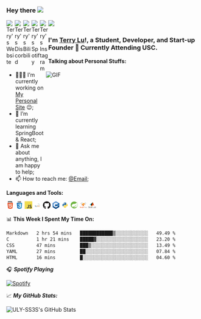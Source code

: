 ### Hey there <img src="https://media.giphy.com/media/hvRJCLFzcasrR4ia7z/giphy.gif" width="25px"> 
<img src="https://visitor-badge.glitch.me/badge?page_id=ULY-SS3S.ULY-SS3S"></img>
<a href="https://terrylu.com">
  <img align="left" alt="Terry's Website" width="22px" src="https://raw.githubusercontent.com/ULY-SS3S/ULY-SS3S/master/blob/web.png" />
</a>
<a href="https://discord.com/users/622231703926079489">
  <img align="left" alt="Terry's Discord" width="22px" src="https://raw.githubusercontent.com/peterthehan/peterthehan/master/assets/discord.svg" />
</a>
<a href="https://space.bilibili.com/88547288/">
  <img align="left" alt="Terry's Bilibili" width="22px" src="https://raw.githubusercontent.com/ULY-SS3S/ULY-SS3S/master/blob/bilibili.png" />
</a>
<a href="https://open.spotify.com/user/31bsaexw6yewoe5qajgvujif7rye">
  <img align="left" alt="Terry's Spotify" width="22px" src="https://raw.githubusercontent.com/peterthehan/peterthehan/master/assets/spotify.svg" />
</a>
<a href="https://open.spotify.com/user/31bsaexw6yewoe5qajgvujif7rye">
  <img align="left" alt="Terry's Instagram" width="22px" src="https://raw.githubusercontent.com/ULY-SS3S/ULY-SS3S/master/blob/instagram.png" />
</a>

### I'm [Terry Lu](https://terrylu.com/)!, a Student, Developer, and Start-up Founder 🚀 Currently Attending USC.

  <img align="right" alt="GIF" src="https://raw.githubusercontent.com/ULY-SS3S/ULY-SS3S/master/blob/code2.gif?raw=true" width="400" height="256" />
  
**Talking about Personal Stuffs:**

- 👨🏽‍💻 I’m currently working on [My Personal Site](https://terrylu.com) :wink:;
- 🌱 I’m currently learning SpringBoot & React; 
- 💬 Ask me about anything, I am happy to help;
- 📫 How to reach me: [@Email](mailto:terrylu@outlook.com);
<!-- - 📝[Resume]() -->

**Languages and Tools:**  

<code><img height="20" src="https://raw.githubusercontent.com/github/explore/80688e429a7d4ef2fca1e82350fe8e3517d3494d/topics/html/html.png"></code>
<code><img height="20" src="https://raw.githubusercontent.com/github/explore/80688e429a7d4ef2fca1e82350fe8e3517d3494d/topics/css/css.png"></code>
<code><img height="20" src="https://raw.githubusercontent.com/github/explore/80688e429a7d4ef2fca1e82350fe8e3517d3494d/topics/javascript/javascript.png"></code>
<code><img height="20" src="https://raw.githubusercontent.com/github/explore/80688e429a7d4ef2fca1e82350fe8e3517d3494d/topics/mysql/mysql.png"></code>
<code><img height="20" src="https://raw.githubusercontent.com/github/explore/78df643247d429f6cc873026c0622819ad797942/topics/github/github.png"></code>
<code><img height="20" src="https://raw.githubusercontent.com/github/explore/80688e429a7d4ef2fca1e82350fe8e3517d3494d/topics/cpp/cpp.png"></code>
<code><img height="20" src="https://raw.githubusercontent.com/github/explore/80688e429a7d4ef2fca1e82350fe8e3517d3494d/topics/python/python.png"></code>
<code><img height="20" src="https://raw.githubusercontent.com/github/explore/78df643247d429f6cc873026c0622819ad797942/topics/spring-boot/spring-boot.png"></code>
<code><img height="20" src="https://raw.githubusercontent.com/github/explore/78df643247d429f6cc873026c0622819ad797942/topics/tensorflow/tensorflow.png"></code>
<code><img height="20" src="https://raw.githubusercontent.com/github/explore/78df643247d429f6cc873026c0622819ad797942/topics/matlab/matlab.png"></code>


📊 **This Week I Spent My Time On:**
<!--START_SECTION:waka-->
```text
Markdown   2 hrs 54 mins   ████████████▒░░░░░░░░░░░░   49.49 % 
C          1 hr 21 mins    █████▓░░░░░░░░░░░░░░░░░░░   23.20 % 
CSS        47 mins         ███▒░░░░░░░░░░░░░░░░░░░░░   13.49 % 
YAML       27 mins         ██░░░░░░░░░░░░░░░░░░░░░░░   07.84 % 
HTML       16 mins         █░░░░░░░░░░░░░░░░░░░░░░░░   04.60 % 
```
<!--END_SECTION:waka-->

<!-- If you like what I do, maybe consider buying me a coffee/tea 🥺👉👈

<a href="https://www.buymeacoffee.com/abhisheknaiidu" target="_blank"><img src="https://cdn.buymeacoffee.com/buttons/v2/default-red.png" alt="Buy Me A Coffee" width="150" ></a> -->

🎧 ***Spotify Playing***

[![Spotify](https://novatorem.uly-ss3s.vercel.app/api/spotify)](https://open.spotify.com/user/31bsaexw6yewoe5qajgvujif7rye)


📈 ***My GitHub Stats:***

<p align="left"> <img alt="ULY-SS3S's GitHub Stats" src="https://github-readme-stats.vercel.app/api?username=ULY-SS3S&show_icons=true&theme=gruvbox" /></p>
